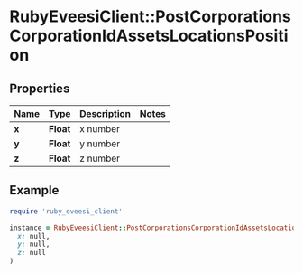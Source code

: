 # RubyEveesiClient::PostCorporationsCorporationIdAssetsLocationsPosition

## Properties

| Name | Type | Description | Notes |
| ---- | ---- | ----------- | ----- |
| **x** | **Float** | x number |  |
| **y** | **Float** | y number |  |
| **z** | **Float** | z number |  |

## Example

```ruby
require 'ruby_eveesi_client'

instance = RubyEveesiClient::PostCorporationsCorporationIdAssetsLocationsPosition.new(
  x: null,
  y: null,
  z: null
)
```

